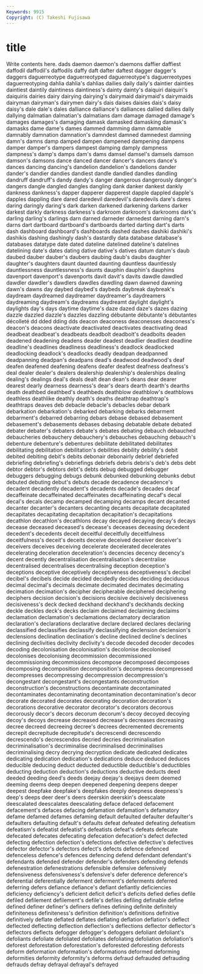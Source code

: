 ```yaml
---
Keywords: 9915 
Copyright: (C) Takeshi Fujisawa
---
```


# title

Write contents here.
 dads daemon daemon's daemons daffier daffiest daffodil daffodil's daffodils
daffy daft dafter daftest dagger dagger's daggers daguerreotype daguerreotyped daguerreotype's
daguerreotypes daguerreotyping dahlia dahlia's dahlias dailies daily daily's daintier dainties
daintiest daintily daintiness daintiness's dainty dainty's daiquiri daiquiri's daiquiris dairies
dairy dairying dairying's dairymaid dairymaid's dairymaids dairyman dairyman's dairymen dairy's
dais daises daisies dais's daisy daisy's dale dale's dales dalliance
dalliance's dalliances dallied dallies dally dallying dalmatian dalmatian's dalmatians dam
damage damaged damage's damages damages's damaging damask damasked damasking damask's
damasks dame dame's dames dammed damming damn damnable damnably damnation
damnation's damndest damned damnedest damning damn's damns damp damped dampen
dampened dampening dampens damper damper's dampers dampest damping damply dampness
dampness's damp's damps dam's dams damsel damsel's damsels damson damson's
damsons dance danced dancer dancer's dancers dance's dances dancing dancing's
dandelion dandelion's dandelions dander dander's dandier dandies dandiest dandle dandled
dandles dandling dandruff dandruff's dandy dandy's danger dangerous dangerously danger's
dangers dangle dangled dangles dangling dank danker dankest dankly dankness
dankness's dapper dapperer dapperest dapple dappled dapple's dapples dappling dare
dared daredevil daredevil's daredevils dare's dares daring daringly daring's dark
darken darkened darkening darkens darker darkest darkly darkness darkness's darkroom
darkroom's darkrooms dark's darling darling's darlings darn darned darneder darnedest
darning darn's darns dart dartboard dartboard's dartboards darted darting dart's
darts dash dashboard dashboard's dashboards dashed dashes dashiki dashiki's dashikis
dashing dashingly dash's dastardly data database database's databases datatype date
dated dateline datelined dateline's datelines datelining date's dates dating dative
dative's datives datum datum's daub daubed dauber dauber's daubers daubing
daub's daubs daughter daughter's daughters daunt daunted daunting dauntless dauntlessly
dauntlessness dauntlessness's daunts dauphin dauphin's dauphins davenport davenport's davenports davit
davit's davits dawdle dawdled dawdler dawdler's dawdlers dawdles dawdling dawn
dawned dawning dawn's dawns day daybed daybed's daybeds daybreak daybreak's
daydream daydreamed daydreamer daydreamer's daydreamers daydreaming daydream's daydreams daydreamt daylight
daylight's daylights day's days daytime daytime's daze dazed daze's dazes
dazing dazzle dazzled dazzle's dazzles dazzling débutante débutante's débutantes décolleté
dd dded dding dds deacon deaconess deaconesses deaconess's deacon's deacons
deactivate deactivated deactivates deactivating dead deadbeat deadbeat's deadbeats deadbolt deadbolt's
deadbolts deaden deadened deadening deadens deader deadest deadlier deadliest deadline
deadline's deadlines deadliness deadliness's deadlock deadlocked deadlocking deadlock's deadlocks deadly
deadpan deadpanned deadpanning deadpan's deadpans dead's deadwood deadwood's deaf deafen
deafened deafening deafens deafer deafest deafness deafness's deal dealer dealer's
dealers dealership dealership's dealerships dealing dealing's dealings deal's deals dealt
dean dean's deans dear dearer dearest dearly dearness dearness's dear's
dears dearth dearth's dearths death deathbed deathbed's deathbeds deathblow deathblow's
deathblows deathless deathlike deathly death's deaths deathtrap deathtrap's deathtraps deaves
deb debacle debacle's debacles debar debark debarkation debarkation's debarked debarking
debarks debarment debarment's debarred debarring debars debase debased debasement debasement's
debasements debases debasing debatable debate debated debater debater's debaters debate's
debates debating debauch debauched debaucheries debauchery debauchery's debauches debauching debauch's
debenture debenture's debentures debilitate debilitated debilitates debilitating debilitation debilitation's debilities
debility debility's debit debited debiting debit's debits debonair debonairly debrief
debriefed debriefing debriefing's debriefings debriefs debris debris's deb's debs debt
debtor debtor's debtors debt's debts debug debugged debugger debuggers debugging
debugs debunk debunked debunking debunks debut debuted debuting debut's debuts
decade decadence decadence's decadent decadently decadent's decadents decade's decades decaf
decaffeinate decaffeinated decaffeinates decaffeinating decaf's decal decal's decals decamp decamped
decamping decamps decant decanted decanter decanter's decanters decanting decants decapitate
decapitated decapitates decapitating decapitation decapitation's decapitations decathlon decathlon's decathlons decay
decayed decaying decay's decays decease deceased deceased's decease's deceases deceasing
decedent decedent's decedents deceit deceitful deceitfully deceitfulness deceitfulness's deceit's deceits
deceive deceived deceiver deceiver's deceivers deceives deceiving decelerate decelerated decelerates
decelerating deceleration deceleration's decencies decency decency's decent decently decentralisation decentralisation's
decentralise decentralised decentralises decentralising deception deception's deceptions deceptive deceptively deceptiveness
deceptiveness's decibel decibel's decibels decide decided decidedly decides deciding deciduous
decimal decimal's decimals decimate decimated decimates decimating decimation decimation's decipher
decipherable deciphered deciphering deciphers decision decision's decisions decisive decisively decisiveness
decisiveness's deck decked deckhand deckhand's deckhands decking deckle deckles deck's
decks declaim declaimed declaiming declaims declamation declamation's declamations declamatory declaration
declaration's declarations declarative declare declared declares declaring declassified declassifies declassify
declassifying declension declension's declensions declination declination's decline declined decline's declines
declining declivities declivity declivity's decode decoded decoder decodes decoding decolonisation
decolonisation's decolonise decolonised decolonises decolonising decommission decommissioned decommissioning decommissions decompose
decomposed decomposes decomposing decomposition decomposition's decompress decompressed decompresses decompressing decompression
decompression's decongestant decongestant's decongestants deconstruction deconstruction's deconstructions decontaminate decontaminated decontaminates
decontaminating decontamination decontamination's decor decorate decorated decorates decorating decoration decoration's
decorations decorative decorator decorator's decorators decorous decorously decor's decors decorum
decorum's decoy decoyed decoying decoy's decoys decrease decreased decrease's decreases
decreasing decree decreed decreeing decree's decrees decremented decrements decrepit decrepitude
decrepitude's decrescendi decrescendo decrescendo's decrescendos decried decries decriminalisation decriminalisation's decriminalise
decriminalised decriminalises decriminalising decry decrying decryption dedicate dedicated dedicates dedicating
dedication dedication's dedications deduce deduced deduces deducible deducing deduct deducted
deductible deductible's deductibles deducting deduction deduction's deductions deductive deducts deed
deeded deeding deed's deeds deejay deejay's deejays deem deemed deeming
deems deep deepen deepened deepening deepens deeper deepest deepfake deepfake's
deepfakes deeply deepness deepness's deep's deeps deer deer's deers deerskin
deerskin's deescalate deescalated deescalates deescalating deface defaced defacement defacement's defaces
defacing defamation defamation's defamatory defame defamed defames defaming default defaulted
defaulter defaulter's defaulters defaulting default's defaults defeat defeated defeating defeatism
defeatism's defeatist defeatist's defeatists defeat's defeats defecate defecated defecates defecating
defecation defecation's defect defected defecting defection defection's defections defective defective's
defectives defector defector's defectors defect's defects defence defenced defenceless defence's
defences defencing defend defendant defendant's defendants defended defender defender's defenders
defending defends defenestration defenestrations defensible defensive defensively defensiveness defensiveness's defensive's
defer deference deference's deferential deferentially deferment deferment's deferments deferred deferring
defers defiance defiance's defiant defiantly deficiencies deficiency deficiency's deficient deficit
deficit's deficits defied defies defile defiled defilement defilement's defile's defiles
defiling definable define defined definer definer's definers defines defining definite
definitely definiteness definiteness's definition definition's definitions definitive definitively deflate deflated
deflates deflating deflation deflation's deflect deflected deflecting deflection deflection's deflections
deflector deflector's deflectors deflects defogger defogger's defoggers defoliant defoliant's defoliants
defoliate defoliated defoliates defoliating defoliation defoliation's deforest deforestation deforestation's deforested
deforesting deforests deform deformation deformation's deformations deformed deforming deformities deformity
deformity's deforms defraud defrauded defrauding defrauds defray defrayal defrayal's defrayed
